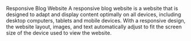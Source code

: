 Responsive Blog Website
A responsive blog website is a website that is designed to adapt
and display content optimally on all devices, including desktop
computers, tablets and mobile devices. With a responsive
design, the website layout, images, and text automatically adjust
to fit the screen size of the device used to view the website.